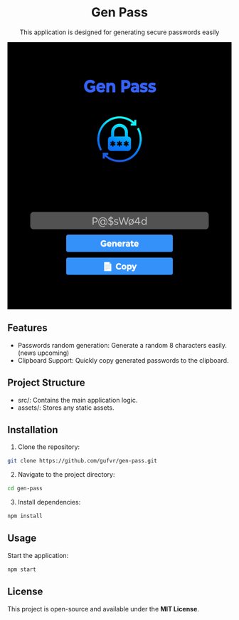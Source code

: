 <h1 align="center">Gen Pass</h1>

<p align="center">
  This application is designed for generating secure passwords easily
</p>
<div align="center">
    <img src="./assets/genPass-wpp.png" alt="Description of the image" style="vertical-align: middle;" height="600">
</div>


## Features
- Passwords random generation: Generate a random 8 characters easily. (news upcoming)
- Clipboard Support: Quickly copy generated passwords to the clipboard.

## Project Structure
- src/: Contains the main application logic.
- assets/: Stores any static assets.

## Installation
1. Clone the repository:
``` bash
git clone https://github.com/gufvr/gen-pass.git
```
2. Navigate to the project directory:
``` bash
cd gen-pass
```
3. Install dependencies:
``` bash
npm install
```

## Usage
Start the application:
``` bash
npm start
```

## License
This project is open-source and available under the **MIT License**.
